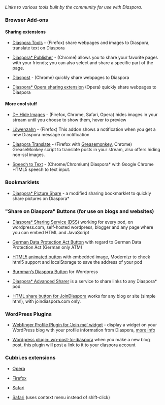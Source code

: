 _Links to various tools built by the community for use with Diaspora._


### Browser Add-ons

#### Sharing extensions
* [Diaspora Tools](http://geniusmusings.wordpress.com/diaspora-tools/) - (Firefox) share webpages and images to Diaspora, translate text on Diaspora 

*   [Diaspora* Publisher](https://chrome.google.com/webstore/detail/pgblolfhnddeobmfgjhckddncbbfnlim?hl=fr) - (Chrome) allows you to share your favorite pages with your friends; you can also select and share a specific part of the page.

*   [Diaspost](http://soycodigo.wordpress.com/diaspost/) - (Chrome) quickly share webpages to Diaspora

*   [Diaspora* Opera sharing extension](http://my.opera.com/coreymwamba/blog/2011/09/07/diaspora-opera-sharing-extension) (Opera) quickly share webpages to Diaspora

#### More cool stuff
*  [D* Hide Images](http://bit.ly/pWcCYN) - (Firefox, Chrome, Safari, Opera) hides images in your stream until you choose to show them, hover to preview 
    
*   [Löwenzahn](https://addons.mozilla.org/en-US/firefox/addon/lowenzahn/?src=api) - (Firefox) This addon shows a notification when you get a new Diaspora message or notification.

*   [Diaspora Translate](http://userscripts.org/scripts/show/91276) - (Firefox with [Greasemonkey](https://addons.mozilla.org/en-US/firefox/addon/greasemonkey/), Chrome) GreaseMonkey script to translate posts in your stream, also offers hiding non-ssl images. 

*   [Speech to Text](http://bit.ly/vbzjvr) - (Chrome/Chromium) Diaspora* with Google Chrome HTML5 speech to text input.


### Bookmarklets

*  [Diaspora* Picture Share](http://diasporapictureshare.blogspot.com/) - a modified sharing bookmarklet to quickly share pictures on Diaspora*


### "Share on Diaspora" Buttons (for use on blogs and websites)

*   [Diaspora* Sharing Service (DSS)](http://www.basshero.org/page/show/dss) working for every pod, on wordpress.com, self-hosted wordpress, blogger and any page where you can embed HTML and JavaScript 

*   [German Data Protection Act Button](http://blog.pgs-info.de/index.php/2011/08/24/social-media-buttons-datenschutzkonform) with regard to German Data Protection Act (German only ATM)

*   [HTML5 animated button](http://bit.ly/nUM4c0) with embedded image, Modernizr to check html5 support and localStorage to save the address of your pod

*   [Burnman’s Diaspora Button](http://theburnman.com/wordpress-plugins/burnmans-diaspora-button/) for Wordpress

*   [Diaspora* Advanced Sharer](http://sharetodiaspora.github.com/about/) is a service to share links to any Diaspora* pod.

*   [HTML share button for JoinDiaspora](http://pastebin.com/PxrFauH8) works for any blog or site (simple html), with joindiaspora.com only.


### WordPress Plugins

*  [Webfinger Profile Plugin for 'Join me' widget](http://wordpress.org/extend/plugins/webfinger-profile/) - display a widget on your WordPress blog with your profile information from Diaspora, [more info](http://blog.duthied.com/2011/08/30/webfinger-profile-plugin/)

*   [Wordpress plugin: wp-post-to-diaspora](https://github.com/diaspora/wp-post-to-diaspora) when you make a new blog post, this plugin will post a link to it to your diaspora account


### Cubbi.es extensions 
    
*   [Opera](http://bit.ly/nPBzuk)
    
*   [Firefox](http://addons.mozilla.org/firefox/addon/cubbies/)
    
*   [Safari](http://github.com/gattonero/cubbies-safari)
    
*   [Safari](http://github.com/duthied/Cubbi.es-Safari-Extension) (uses context menu instead of shift-click) 

